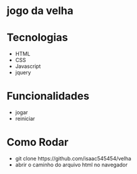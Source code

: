 <h1>jogo da velha</h1>


<h1>Tecnologias</h1>
<ul>
  <li>HTML</li>
  <li>CSS</li>
  <li>Javascript</li>
  <li>jquery</li>
</ul>
<h1>Funcionalidades</h1>
<ul>
  <li>jogar</li>
  <li>reiniciar</li>
</ul>
<h1>Como Rodar</h1>
<ul>
   <li>git clone https://github.com/isaac545454/velha</li>
   <li>abrir o caminho do arquivo html no navegador</li>
</ul>
